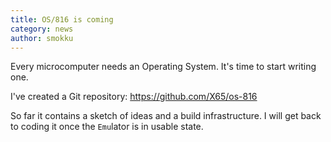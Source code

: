 ```yaml
---
title: OS/816 is coming
category: news
author: smokku
---
```


Every microcomputer needs an Operating System.
It's time to start writing one.

I've created a Git repository: <https://github.com/X65/os-816>

So far it contains a sketch of ideas and a build infrastructure.
I will get back to coding it once the `Emu`lator is in usable state.
